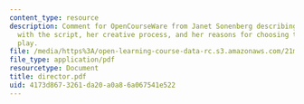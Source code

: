 ```yaml
---
content_type: resource
description: Comment for OpenCourseWare from Janet Sonenberg describing her involvement
  with the script, her creative process, and her reasons for choosing to stage this
  play.
file: /media/https%3A/open-learning-course-data-rc.s3.amazonaws.com/21m-873-theater-arts-topics-fall-2004-january-iap-2005/4173d8673261da20a0a86a067541e522_director.pdf
file_type: application/pdf
resourcetype: Document
title: director.pdf
uid: 4173d867-3261-da20-a0a8-6a067541e522
---
```

